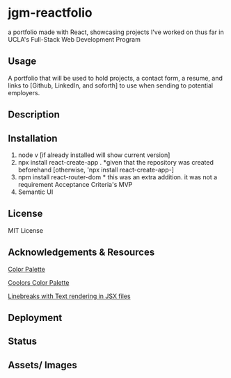 # jgm-reactfolio
a portfolio made with React, showcasing projects I've worked on thus far in UCLA's Full-Stack Web Development Program

## Usage

A portfolio that will be used to hold projects, a contact form, a resume, and links to [Github, LinkedIn, and soforth] to use when sending to potential employers.

## Description

## Installation
1. node v 
        [if already installed will show current version]
2. npx install react-create-app . 
        *given that the repository was created beforehand [otherwise,  'npx install react-create-app-<app-name-here>]
3.  npm install react-router-dom
        * this was an extra addition. it was not a requirement Acceptance Criteria's MVP
4. Semantic UI

## License

MIT License

## Acknowledgements & Resources
[Color Palette](https://colorhunt.co/palette/f7f7f7eeeeee393e46929aab)


[Coolors Color Palette](https://coolors.co/palette/aaaaaa-bbbbbb-cccccc-dddddd-eeeeee)


[Linebreaks with Text rendering in JSX files](https://dev.to/cassidoo/make-line-breaks-work-when-you-render-text-in-a-react-or-vue-component-4m0n)

## Deployment
[]()

## Status

## Assets/ Images
![]()
![]()
![]()